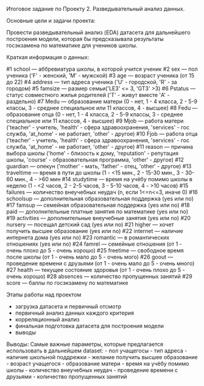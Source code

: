 
Итоговое задание по Проекту 2. Разведывательный анализ данных.

Основные цели и задачи проекта:

Провести разведывательный анализ (EDA) датасета для дальнейшего построения модели, которая бы предсказывала результаты госэкзамена по математике для учеников школы.

Краткая информация о данных:

#1 school — аббревиатура школы, в которой учится ученик
#2 sex — пол ученика ('F' - женский, 'M' - мужской)
#3 age — возраст ученика (от 15 до 22)
#4 address — тип адреса ученика ('U' - городской, 'R' - за городом)
#5 famsize — размер семьи('LE3' <= 3, 'GT3' >3)
#6 Pstatus — статус совместного жилья родителей ('T' - живут вместе 'A' - раздельно)
#7 Medu — образование матери (0 - нет, 1 - 4 класса, 2 - 5-9 классы, 3 - среднее специальное или 11 классов, 4 - высшее)
#8 Fedu — образование отца (0 - нет, 1 - 4 класса, 2 - 5-9 классы, 3 - среднее специальное или 11 классов, 4 - высшее)
#9 Mjob — работа матери ('teacher' - учитель, 'health' - сфера здравоохранения, 'services' - гос служба, 'at_home' - не работает, 'other' - другое)
#10 Fjob — работа отца ('teacher' - учитель, 'health' - сфера здравоохранения, 'services' - гос служба, 'at_home' - не работает, 'other' - другое)
#11 reason — причина выбора школы ('home' - близость к дому, 'reputation' - репутация школы, 'course' - образовательная программа, 'other' - другое)
#12 guardian — опекун ('mother' - мать, 'father' - отец, 'other' - другое)
#13 traveltime — время в пути до школы (1 - <15 мин., 2 - 15-30 мин., 3 - 30-60 мин., 4 - >60 мин
#14 studytime — время на учёбу помимо школы в неделю (1 - <2 часов, 2 - 2-5 часов, 3 - 5-10 часов, 4 - >10 часов)
#15 failures — количество внеучебных неудач (n, если 1<=n<=3, иначе 0)
#16 schoolsup — дополнительная образовательная поддержка (yes или no)
#17 famsup — семейная образовательная поддержка (yes или no)
#18 paid — дополнительные платные занятия по математике (yes или no)
#19 activities — дополнительные внеучебные занятия (yes или no)
#20 nursery — посещал детский сад (yes или no)
#21 higher — хочет получить высшее образование (yes или no)
#22 internet — наличие интернета дома (yes или no)
#23 romantic — в романтических отношениях (yes или no)
#24 famrel — семейные отношения (от 1 - очень плохо до 5 - очень хорошо)
#25 freetime — свободное время после школы (от 1 - очень мало до 5 - очень мого)
#26 goout — проведение времени с друзьями (от 1 - очень мало до 5 - очень много)
#27 health — текущее состояние здоровья (от 1 - очень плохо до 5 - очень хорошо)
#28 absences — количество пропущенных занятий
#29 score — баллы по госэкзамену по математике

Этапы работы над проектом

- загрузка датасета и первичный отсмотр
- первичный анализ данных каждого критерия
- корреляционный анализ
- финальная подготовка датасета для построения модели
- выводы

Выводы: 
Самые важные параметры, которые предлагается использовать в дальнейшем dataset:
    - пол учащегосы
    - тип адреса
    - наличие школьной поддрежки
    - желание получить высшее образование
    - возраст учащегося
    - образование матери
    - время на учёбу помимо школы
    - количество внеучебных неудач
    - проведение времени с друзьями
    - количество пропущенных занятий

